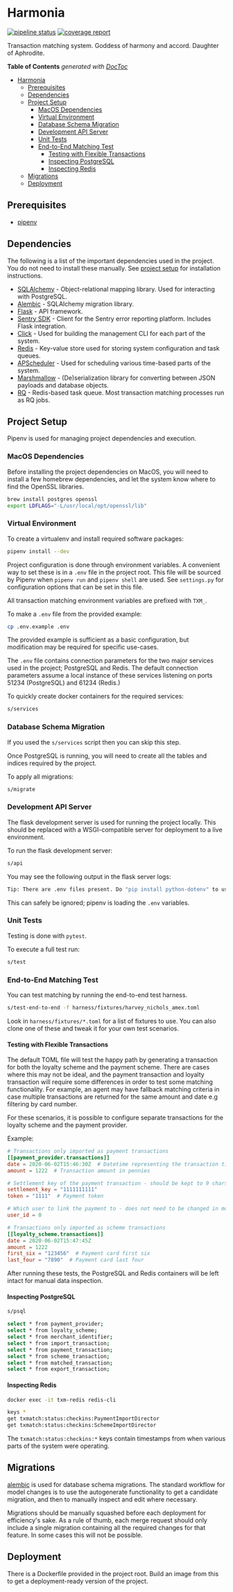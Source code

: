 # Harmonia

[![pipeline status](https://git.bink.com/Olympus/harmonia/badges/develop/pipeline.svg)](https://git.bink.com/Olympus/harmonia/commits/develop) [![coverage report](https://git.bink.com/Olympus/harmonia/badges/develop/coverage.svg)](https://git.bink.com/Olympus/harmonia/commits/develop)

Transaction matching system. Goddess of harmony and accord. Daughter of Aphrodite.

<!-- START doctoc generated TOC please keep comment here to allow auto update -->
<!-- DON'T EDIT THIS SECTION, INSTEAD RE-RUN doctoc TO UPDATE -->
**Table of Contents**  *generated with [DocToc](https://github.com/thlorenz/doctoc)*

- [Harmonia](#harmonia)
  - [Prerequisites](#prerequisites)
  - [Dependencies](#dependencies)
  - [Project Setup](#project-setup)
    - [MacOS Dependencies](#macos-dependencies)
    - [Virtual Environment](#virtual-environment)
    - [Database Schema Migration](#database-schema-migration)
    - [Development API Server](#development-api-server)
    - [Unit Tests](#unit-tests)
    - [End-to-End Matching Test](#end-to-end-matching-test)
      - [Testing with Flexible Transactions](#testing-with-flexible-transactions)
      - [Inspecting PostgreSQL](#inspecting-postgresql)
      - [Inspecting Redis](#inspecting-redis)
  - [Migrations](#migrations)
  - [Deployment](#deployment)

<!-- END doctoc generated TOC please keep comment here to allow auto update -->

## Prerequisites

- [pipenv](https://docs.pipenv.org)

## Dependencies

The following is a list of the important dependencies used in the project. You do not need to install these manually. See [project setup](#project-setup) for installation instructions.

- [SQLAlchemy](https://www.sqlalchemy.org) - Object-relational mapping library. Used for interacting with PostgreSQL.
- [Alembic](http://alembic.zzzcomputing.com/en/latest) - SQLAlchemy migration library.
- [Flask](http://flask.pocoo.org) - API framework.
- [Sentry SDK](https://docs.sentry.io/quickstart?platform=python) - Client for the Sentry error reporting platform. Includes Flask integration.
- [Click](http://click.pocoo.org/6) - Used for building the management CLI for each part of the system.
- [Redis](https://redis-py.readthedocs.io/en/latest) - Key-value store used for storing system configuration and task queues.
- [APScheduler](https://apscheduler.readthedocs.io/en/latest) - Used for scheduling various time-based parts of the system.
- [Marshmallow](https://marshmallow.readthedocs.io/en/latest) - (De)serialization library for converting between JSON payloads and database objects.
- [RQ](https://python-rq.org) - Redis-based task queue. Most transaction matching processes run as RQ jobs.

## Project Setup

Pipenv is used for managing project dependencies and execution.

### MacOS Dependencies

Before installing the project dependencies on MacOS, you will need to install a few homebrew dependencies, and let the system know where to find the OpenSSL libraries.

```bash
brew install postgres openssl
export LDFLAGS="-L/usr/local/opt/openssl/lib"
```

### Virtual Environment

To create a virtualenv and install required software packages:

```bash
pipenv install --dev
```

Project configuration is done through environment variables. A convenient way to set these is in a `.env` file in the project root. This file will be sourced by Pipenv when `pipenv run` and `pipenv shell` are used. See `settings.py` for configuration options that can be set in this file.

All transaction matching environment variables are prefixed with `TXM_`.

To make a `.env` file from the provided example:

```bash
cp .env.example .env
```

The provided example is sufficient as a basic configuration, but modification may be required for specific use-cases.

The `.env` file contains connection parameters for the two major services used in the project; PostgreSQL and Redis. The default connection parameters assume a local instance of these services listening on ports 51234 (PostgreSQL) and 61234 (Redis.)

To quickly create docker containers for the required services:

```bash
s/services
```

### Database Schema Migration

If you used the `s/services` script then you can skip this step.

Once PostgreSQL is running, you will need to create all the tables and indices required by the project.

To apply all migrations:

```bash
s/migrate
```

### Development API Server

The flask development server is used for running the project locally. This should be replaced with a WSGI-compatible server for deployment to a live environment.

To run the flask development server:

```bash
s/api
```

You may see the following output in the flask server logs:

```bash
Tip: There are .env files present. Do "pip install python-dotenv" to use them.
```

This can safely be ignored; pipenv is loading the `.env` variables.

### Unit Tests

Testing is done with `pytest`.

To execute a full test run:

```bash
s/test
```

### End-to-End Matching Test

You can test matching by running the end-to-end test harness.

```bash
s/test-end-to-end -f harness/fixtures/harvey_nichols_amex.toml
```

Look in `harness/fixtures/*.toml` for a list of fixtures to use. You can also clone one of these and tweak it for your own test scenarios.

#### Testing with Flexible Transactions

The default TOML file will test the happy path by generating a transaction for both the loyalty scheme and the payment scheme. There are cases where this may not be ideal, and the payment transaction and loyalty transaction will require some differences in order to test some matching functionality. For example, an agent may have fallback matching criteria in case multiple transactions are returned for the same amount and date e.g filtering by card number.

For these scenarios, it is possible to configure separate transactions for the loyalty scheme and the payment provider.

Example:

```TOML
# Transactions only imported as payment transactions
[[payment_provider.transactions]]
date = 2020-06-02T15:46:30Z  # Datetime representing the transaction time
amount = 1222  # Transaction amount in pennies

# Settlement key of the payment transaction - should be kept to 9 chars or less for Mastercard
settlement_key = "1111111111"
token = "1111"  # Payment token

# Which user to link the payment to - does not need to be changed in most cases as there is not much need to test with more than one user.
user_id = 0  

# Transactions only imported as scheme transactions
[[loyalty_scheme.transactions]]
date = 2020-06-02T15:47:45Z
amount = 1222
first_six = "123456"  # Payment card first six
last_four = "7890"  # Payment card last four
```

After running these tests, the PostgreSQL and Redis containers will be left intact for manual data inspection.

#### Inspecting PostgreSQL

```bash
s/psql

select * from payment_provider;
select * from loyalty_scheme;
select * from merchant_identifier;
select * from import_transaction;
select * from payment_transaction;
select * from scheme_transaction;
select * from matched_transaction;
select * from export_transaction;
```

#### Inspecting Redis

```bash
docker exec -it txm-redis redis-cli

keys *
get txmatch:status:checkins:PaymentImportDirector
get txmatch:status:checkins:SchemeImportDirector
```

The `txmatch:status:checkins:*` keys contain timestamps from when various parts of the system were operating.

## Migrations

[alembic](http://alembic.zzzcomputing.com/en/latest) is used for database schema migrations. The standard workflow for model changes is to use the autogenerate functionality to get a candidate migration, and then to manually inspect and edit where necessary.

Migrations should be manually squashed before each deployment for efficiency's sake. As a rule of thumb, each merge request should only include a single migration containing all the required changes for that feature. In some cases this will not be possible.

## Deployment

There is a Dockerfile provided in the project root. Build an image from this to get a deployment-ready version of the project.
